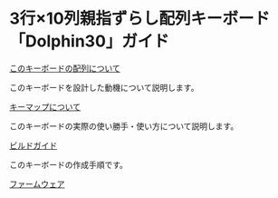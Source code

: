 # 3行×10列親指ずらし配列キーボード「Dolphin30」ガイド
[このキーボードの配列について](layout.md)

このキーボードを設計した動機について説明します。

[キーマップについて](keymap.md)

このキーボードの実際の使い勝手・使い方について説明します。


[ビルドガイド](build.md)

このキーボードの作成手順です。


[ファームウェア](firmware.md)

